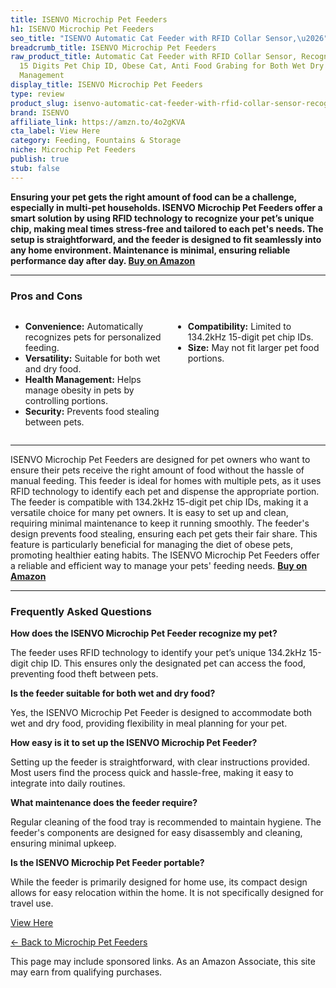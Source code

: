 ```yaml
---
title: ISENVO Microchip Pet Feeders
h1: ISENVO Microchip Pet Feeders
seo_title: "ISENVO Automatic Cat Feeder with RFID Collar Sensor,\u2026"
breadcrumb_title: ISENVO Microchip Pet Feeders
raw_product_title: Automatic Cat Feeder with RFID Collar Sensor, Recognize 134.2kHz
  15 Digits Pet Chip ID, Obese Cat, Anti Food Grabing for Both Wet Dry Food and Health
  Management
display_title: ISENVO Microchip Pet Feeders
type: review
product_slug: isenvo-automatic-cat-feeder-with-rfid-collar-sensor-recognize-134-2khz-bf967020
brand: ISENVO
affiliate_link: https://amzn.to/4o2gKVA
cta_label: View Here
category: Feeding, Fountains & Storage
niche: Microchip Pet Feeders
publish: true
stub: false
---
```


<div id="intro" class="full-width">
  <p><strong>Ensuring your pet gets the right amount of food can be a challenge, especially in multi-pet households. ISENVO Microchip Pet Feeders offer a smart solution by using RFID technology to recognize your pet’s unique chip, making meal times stress-free and tailored to each pet's needs. The setup is straightforward, and the feeder is designed to fit seamlessly into any home environment. Maintenance is minimal, ensuring reliable performance day after day. <a href="https://amzn.to/4o2gKVA" rel="nofollow sponsored noopener" target="_blank"><strong>Buy on Amazon</strong></a></strong></p>
</div>

<hr />
<h3 id="pros-cons">Pros and Cons</h3>
<div class="pc-grid" style="display:grid;grid-template-columns:1fr 1fr;gap:16px;">
  <ul>
    <li><strong>Convenience:</strong> Automatically recognizes pets for personalized feeding.</li>
    <li><strong>Versatility:</strong> Suitable for both wet and dry food.</li>
    <li><strong>Health Management:</strong> Helps manage obesity in pets by controlling portions.</li>
    <li><strong>Security:</strong> Prevents food stealing between pets.</li>
  </ul>
  <ul>
    <li><strong>Compatibility:</strong> Limited to 134.2kHz 15-digit pet chip IDs.</li>
    <li><strong>Size:</strong> May not fit larger pet food portions.</li>
  </ul>
</div>
<hr />

<div class="full-width">
  <p>ISENVO Microchip Pet Feeders are designed for pet owners who want to ensure their pets receive the right amount of food without the hassle of manual feeding. This feeder is ideal for homes with multiple pets, as it uses RFID technology to identify each pet and dispense the appropriate portion. The feeder is compatible with 134.2kHz 15-digit pet chip IDs, making it a versatile choice for many pet owners. It is easy to set up and clean, requiring minimal maintenance to keep it running smoothly. The feeder's design prevents food stealing, ensuring each pet gets their fair share. This feature is particularly beneficial for managing the diet of obese pets, promoting healthier eating habits. The ISENVO Microchip Pet Feeders offer a reliable and efficient way to manage your pets' feeding needs. <a href="https://amzn.to/4o2gKVA" rel="nofollow sponsored noopener" target="_blank"><strong>Buy on Amazon</strong></a></p>
</div>

<hr />
<h3 id="faqs">Frequently Asked Questions</h3>

<p><strong>How does the ISENVO Microchip Pet Feeder recognize my pet?</strong></p>
<p>The feeder uses RFID technology to identify your pet’s unique 134.2kHz 15-digit chip ID. This ensures only the designated pet can access the food, preventing food theft between pets.</p>

<p><strong>Is the feeder suitable for both wet and dry food?</strong></p>
<p>Yes, the ISENVO Microchip Pet Feeder is designed to accommodate both wet and dry food, providing flexibility in meal planning for your pet.</p>

<p><strong>How easy is it to set up the ISENVO Microchip Pet Feeder?</strong></p>
<p>Setting up the feeder is straightforward, with clear instructions provided. Most users find the process quick and hassle-free, making it easy to integrate into daily routines.</p>

<p><strong>What maintenance does the feeder require?</strong></p>
<p>Regular cleaning of the food tray is recommended to maintain hygiene. The feeder's components are designed for easy disassembly and cleaning, ensuring minimal upkeep.</p>

<p><strong>Is the ISENVO Microchip Pet Feeder portable?</strong></p>
<p>While the feeder is primarily designed for home use, its compact design allows for easy relocation within the home. It is not specifically designed for travel use.</p>
<p><a class="btn" href="https://amzn.to/4o2gKVA" target="_blank" rel="nofollow sponsored noopener">View Here</a></p>
<p><a href="/roundups/feeding-fountains-storage/microchip-pet-feeders/">← Back to Microchip Pet Feeders</a></p>
<aside class="disclosure">This page may include sponsored links. As an Amazon Associate, this site may earn from qualifying purchases.</aside>
